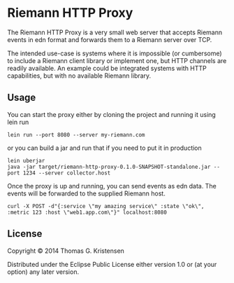# Riemann HTTP Proxy

The Riemann HTTP Proxy is a very small web server that accepts Riemann
events in edn format and forwards them to a Riemann server over
TCP.

The intended use-case is systems where it is impossible (or cumbersome)
to include a Riemann client library or implement one, but HTTP channels
are readily available. An example could be integrated systems with HTTP
capabilities, but with no available Riemann library.

## Usage

You can start the proxy either by cloning the project and running it
using lein run

    lein run --port 8080 --server my-riemann.com

or you can build a jar and run that if you need to put it in production

    lein uberjar
    java -jar target/riemann-http-proxy-0.1.0-SNAPSHOT-standalone.jar --port 1234 --server collector.host

Once the proxy is up and running, you can send events as edn data. The
events will be forwarded to the supplied Riemann host.

    curl -X POST -d"{:service \"my amazing service\" :state \"ok\", :metric 123 :host \"web1.app.com\"}" localhost:8080

## License

Copyright © 2014 Thomas G. Kristensen

Distributed under the Eclipse Public License either version 1.0 or (at
your option) any later version.
